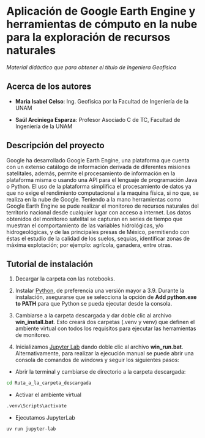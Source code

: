 # Aplicación de Google Earth Engine y herramientas de cómputo en la nube para la exploración de recursos naturales

*Material didáctico que para obtener el título de Ingeniera Geofísica*

## Acerca de los autores

- **Maria Isabel Celso**: Ing. Geofísica por la Facultad de Ingeniería de la UNAM

- **Saúl Arciniega Esparza**: Profesor Asociado C de TC, Facultad de Ingeniería de la UNAM


## Descripción del proyecto

Google ha desarrollado Google Earth Engine, una plataforma que cuenta con un extenso catálogo de información derivada de diferentes misiones satelitales, además, permite el procesamiento de información en la plataforma misma o usando una API para el lenguaje de programación Java o Python. El uso de la plataforma simplifica el procesamiento de datos ya que no exige el rendimiento computacional a la maquina física, si no que, se realiza en la nube de Google. 
Teniendo a la mano herramientas como Google Earth Engine se pude realizar el monitoreo de recursos naturales del territorio nacional desde cualquier lugar con acceso a internet. Los datos obtenidos del monitoreo satelital se capturan en series de tiempo que muestran el comportamiento de las variables hidrológicas, y/o hidrogeológicas, y de las principales presas de México, permitiendo con éstas el estudio de la calidad de los suelos, sequias, identificar zonas de máxima explotación; por ejemplo: agrícola, ganadera, entre otras.                     


## Tutorial de instalación

1. Decargar la carpeta con las notebooks.

2. Instalar [Python](https://www.python.org/), de preferencia una versión mayor a 3.9. Durante la instalación, asegurarse que se selecciona la opción de **Add python.exe to PATH** para que Python se pueda ejecutar desde la consola.

3. Cambiarse a la carpeta descargada y dar doble clic al archivo **win_install.bat**. Esto creará dos carpetas (.venv y venv) que definen el ambiente virtual con todos los requisitos para ejecutar las herramientas de monitoreo.

4. Inicializamos [Jupyter Lab](https://jupyter.org/) dando doble clic al archivo **win_run.bat**. Alternativamente, para realizar la ejecución manual se puede abrir una consola de comandos de windows y seguir los siguientes pasos:

- Abrir la terminal y cambiarse de directorio a la carpeta descargada:

```bash
cd Ruta_a_la_carpeta_descargada
```

- Activar el ambiente virtual

```bash
.venv\Scripts\activate
```

- Ejecutamos JupyterLab

```bash
uv run jupyter-lab
```


